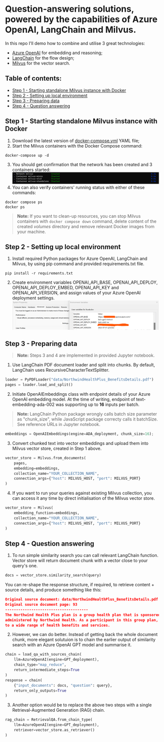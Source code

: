 # Question-answering solutions, powered by the capabilities of Azure OpenAI, LangChain and Milvus.

In this repo I'll demo how to combine and utilise 3 great technologies:
- [Azure OpenAI](https://learn.microsoft.com/en-us/azure/ai-services/openai/overview) for embedding and reasoning;
- [LangChain](https://python.langchain.com/docs/get_started/introduction) for the flow design;
- [Milvus](https://milvus.io/docs/overview.md) for the vector search.

## Table of contents:
- [Step 1 - Starting standalone Milvus instance with Docker](https://github.com/LazaUK/AOAI-LangChain-Milvus/tree/main#step-1---starting-standalone-milvus-instance-with-docker)
- [Step 2 - Setting up local environment](https://github.com/LazaUK/AOAI-LangChain-Milvus/tree/main#step-2---setting-up-local-environment)
- [Step 3 - Preparing data](https://github.com/LazaUK/AOAI-LangChain-Milvus/tree/main#step-3---preparing-data)
- [Step 4 - Question answering](https://github.com/LazaUK/AOAI-LangChain-Milvus/tree/main#step-4---question-answering)

## Step 1 - Starting standalone Milvus instance with Docker

1. Download the latest version of [docker-compose.yml](https://github.com/milvus-io/milvus/releases/download/v2.3.2/milvus-standalone-docker-compose.yml) YAML file;
2. Start the Milvus containers with the Docker Compose command:
```
docker-compose up -d
```
3. You should get confirmation that the network has been created and 3 containers started:
   ![screenshot_1.3_docker](images/aoai_milvus_step1.3.png)
4. You can also verify containers' running status with either of these commands:
```
docker compose ps
docker ps
```
> **Note:** If you want to clean-up resources, you can stop Milvus containers with ```docker compose down``` command, delete content of the created *volumes* directory and remove relevant Docker images from your machine.

## Step 2 - Setting up local environment

1. Install required Python packages for Azure OpenAI, LangChain and Milvus, by using pip command and provided requirements.txt file.
```
pip install -r requirements.txt
```
2. Create environment variables OPENAI_API_BASE, OPENAI_API_DEPLOY, OPENAI_API_DEPLOY_EMBED, OPENAI_API_KEY and OPENAI_API_VERSION, and assign values of your Azure OpenAI deployment settings.
   ![screenshot_2.2_azure](images/aoai_milvus_step2.2.png)

## Step 3 - Preparing data

> **Note:** Steps 3 and 4 are implemented in provided Jupyter notebook.
1. Use LangChain PDF document loader and split into chunks. By default, LangChain uses RecursiveCharacterTextSplitter.
``` Python
loader = PyPDFLoader("data/NorthwindHealthPlus_BenefitsDetails.pdf")
pages = loader.load_and_split()
```
2. Initiate OpenAIEmbeddings class with endpoint details of your Azure OpenAI embedding model. At the time of writing, endpoint of text-embedding-ada-002 was supporting up to **16** inputs per batch.
> **Note:** LangChain Python package wrongly calls batch size parameter as "chunk_size", while JavaScript package correcty calls it batchSize. See reference URLs in Jupyter notebook.
``` Python
embeddings = OpenAIEmbeddings(engine=ADA_deployment, chunk_size=16);
```
3. Convert chunked text into vector embeddings and upload them into Milvus vector store, created in Step 1 above.
``` Python
vector_store = Milvus.from_documents(
    pages,
    embedding=embeddings,
    collection_name="YOUR_COLLECTION_NAME",
    connection_args={"host": MILVUS_HOST, "port": MILVUS_PORT}
)
```
4. If you want to run your queries against existing Milvus collection, you can access it any time by direct initialisation of the Milvus vector store.
``` Python
vector_store = Milvus(
    embedding_function=embeddings,    
    collection_name="YOUR_COLLECTION_NAME",
    connection_args={"host": MILVUS_HOST, "port": MILVUS_PORT}
)
```

## Step 4 - Question answering

1. To run simple similarity search you can call relevant LangChain function. Vector store will return document chunk with a vector close to your query's one.
``` Python
docs = vector_store.similarity_search(query)
```
You can re-shape the response structure, if required, to retrieve content + source details, and produce something like this:
``` JSON
Original source document: data/NorthwindHealthPlus_BenefitsDetails.pdf
Original source document page: 93
--------------------------------------
The Northwind Health Plus plan is a group health plan that is sponsored by Contoso and 
administered by Northwind Health. As a participant in this group plan, you will have access 
to a wide range of health benefits and services. 
```
2.  However, we can do better. Instead of getting back the whole document chunk, more elegant solutuion is to chain the earlier output of similarity search with an Azure OpenAI GPT model and summarise it.
``` Python
chain = load_qa_with_sources_chain(
    llm=AzureOpenAI(engine=GPT_deployment),
    chain_type="map_reduce",
    return_intermediate_steps=True
)
response = chain(
    {"input_documents": docs, "question": query},
    return_only_outputs=True
)
```
3. Another option would be to replace the above two steps with a single Retrieval-Augmented Generation (RAG) chain.
``` Python
rag_chain = RetrievalQA.from_chain_type(
    llm=AzureOpenAI(engine=GPT_deployment),
    retriever=vector_store.as_retriever()
)
```
